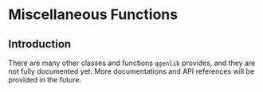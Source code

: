 # Miscellaneous Functions

## Introduction

There are many other classes and functions `qgenlib` provides, and 
they are not fully documented yet. More documentations and API references
will be provided in the future.